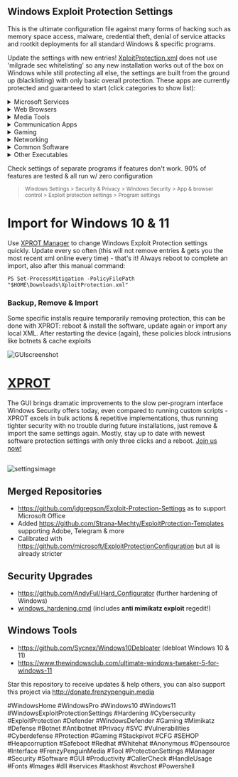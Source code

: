 ## Windows Exploit Protection Settings

This is the ultimate configuration file against many forms of hacking such as memory space access, malware, credential theft, denial of service attacks and rootkit deployments for all standard Windows & specific programs. 

Update the settings with new entries! [XploitProtection.xml](https://github.com/neohiro/ExploitProtection/XploitProtection.xml) does not use 'milgrade sec whitelisting' so any new installation works out of the box on Windows while still protecting all else, the settings are built from the ground up (blacklisting) with only basic overall protection. These apps are currently protected and guaranteed to start (click categories to show list):

<details>
<summary>  Microsoft Services </summary>
  
- Literally all (!) basic Windows programs from boot. Beyond recommendations
(took a few bluescreens >.<)
- OneDrive
- File Explorer
- Smartscreen
- Windows Settings
- Task Manager
- Windows Store
- search index
- SSH
- svchost
- smss
- csrss
- conhost
- dashost
- OOBEbroker
- WMI
- wininit
- winlogon
- WerFault
- lsalso & lsass
- and many more (everything on Windows 10 & 11)
</details>
<details>
<summary> Web Browsers </summary>
  
- Google Chrome (allowing extensions)
- Mozilla Firefox (fully functional with many protection settings)
- Internet Explorer (misclicks happen)
- Opera
- Safari
- Thorium
- Edge
- DuckDuckGo
</details>
<details>
<summary> Media Tools </summary>
  
- Audacity
- butt audio streaming
- Virtual DJ
- Photoshop
- Groove Music
- Winamp
- foobar2000
- iTunes
- Windows Media Player
- NDIRecord
- StreamDeck
- Yamaha Steinberg USB
- vMix64
- BlackMagic Video
- VLC Media Player
</details>
<details>
<summary> Communication Apps </summary>

- Skype
- Lync
- Pidgin
- Telegram
- MS Outlook
- Thunderbird
- Windows Live Mail
- Google Talk
- Whatsapp
- Armcord (a Discord client)
- Discord
</details>
<details>
<summary> Gaming </summary>

- Steam
- Ubisoft
- EA - Electronic Arts
- GOG Galaxy (edit version number in .XML file accordingly)
- EasyAntiCheat
- The Sims 4
- Cyberpunk 2077
- Firestorm viewer for Second Life
- Radegast
</details>
<details>
<summary> Networking </summary>

- [dnscrypt-proxy](https://github.com/DNSCrypt/dnscrypt-proxy)
- Tor
- WARP 1.1.1.1
- OpenVPN
- WireGuard
- VPN Unlimited

</details>
<details>
<summary>  Common Software </summary>

- Acrobat Reader PDF
- cmd
- Foxit PDF Reader
- Java
- MS Access
- MS Excel
- MS PowerPoint
- MS Word
- MS Wordpad
- MS Notepad
- Notepad++
- Obsidian
- OneNote
- Powershell
- Powershell ISE
- Sumatra PDF
- Visio
- WinZip
- 7Z
- ...
</details>
<details>
<summary> Other Executables </summary>

- Adobe (services)
- AMD (GPU driver)
- Edge Webview2 (works for Citrix Workspace, DuckDuckGo, Edge...)
- Everything
- HP (drivers)
- Intel (drivers)
- KeePassXC & proxy
- Open SSL
- NVIDIA
- Qbittorrent
- Qt Web Engine
- Real Converter
- RealPlay
- Realtek Audio
- SyncThing
- Thunderbolt
- WinRAR
- ...
</details>

Check settings of separate programs if features don't work. 90% of features are tested & all run w/ zero configuration
> <sup> Windows Settings > Security & Privacy > Windows Security > App & browser control > Exploit protection settings > Program settings </sup>


# Import for Windows 10 & 11
Use [XPROT Manager](https://github.com/neohiro/ExploitProtection/blob/M3T4P0D.3XPL01T/XPROT.ps1) to change Windows Exploit Protection settings quickly. Update every so often (this will not remove entries & gets you the most recent xml online every time) - that's it! Always reboot to complete an import, also after this manual command:

`PS Set-ProcessMitigation -PolicyFilePath "$HOME\Downloads\XploitProtection.xml"`

### Backup, Remove & Import
Some specific installs require temporarily removing protection, this can be done with XPROT: reboot & install the software, update again or import any local XML. After restarting the device (again), these policies block intrusions like botnets & cache exploits



![GUIscreenshot](https://github.com/neohiro/ExploitProtection/blob/M3T4P0D.3XPL01T/media/XProtGUIscreenshot.png)

# [XPROT](https://github.com/neohiro/ExploitProtection/blob/M3T4P0D.3XPL01T/XPROT.ps1)

The GUI brings dramatic improvements to the slow per-program interface Windows Security offers today, even compared to running custom scripts - XPROT excels in bulk actions & repetitive implementations, thus running tighter security with no trouble during future installations, just remove & import the same settings again. Mostly, stay up to date with newest software protection settings with only three clicks and a reboot. [Join us now!](https://github.com/neohiro/ExploitProtection/blob/M3T4P0D.3XPL01T/XPROT.ps1)
##

![settingsimage](https://github.com/neohiro/ExploitProtection/blob/M3T4P0D.3XPL01T/media/WindowsSettings.jpg)

## Merged Repositories
- https://github.com/jdgregson/Exploit-Protection-Settings as to support Microsoft Office
- Added https://github.com/Strana-Mechty/ExploitProtection-Templates supporting Adobe, Telegram & more
- Calibrated with https://github.com/microsoft/ExploitProtectionConfiguration but all is already stricter

## Security Upgrades
  - https://github.com/AndyFul/Hard_Configurator (further hardening of Windows)
  - [windows_hardening.cmd](https://gist.github.com/neohiro/da3dc76dcf77c67878f02fd71ac17358) (includes **anti mimikatz exploit** regedit!)

## Windows Tools
  - https://github.com/Sycnex/Windows10Debloater (debloat Windows 10 & 11)
  - https://www.thewindowsclub.com/ultimate-windows-tweaker-5-for-windows-11

Star this repository to receive updates & help others, you can also support this project via http://donate.frenzypenguin.media

#WindowsHome #WindowsPro #Windows10 #Windows11 #WindowsExploitProtectionSettings #Hardening #Cybersecurity #ExploitProtection #Defender #WindowsDefender #Gaming #Mimikatz #Defense #Botnet #Antibotnet #Privacy #SVC #Vulnerabilities #Cyberdefense #Protection #Gaming #Stackpivot #CFG #SEHOP #Heapcorruption #Safeboot #Redhat #Whitehat #Anonymous #Opensource #Interface #FrenzyPenguinMedia #Tool #ProtectionSettings #Manager #Security #Software #GUI #Productivity #CallerCheck #HandleUsage #Fonts #Images #dll #services #taskhost #svchost #Powershell
